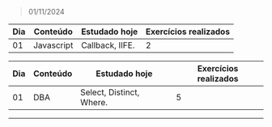 > 01/11/2024

| Dia | Conteúdo | Estudado hoje | Exercícios realizados |
|---|---|---|---|
| 01 | Javascript | Callback, IIFE. | 2 |

| Dia | Conteúdo | Estudado hoje | Exercícios realizados |
|---|---|---|---|
| 01 | DBA | Select, Distinct, Where. | 5 |

----